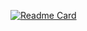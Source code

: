 [![Readme Card](https://github-readme-stats.vercel.app/api/pin/?username=xiaohaibin&repo=github-readme-stats)](https://github.com/xiaohaibin/github-readme-stats)
